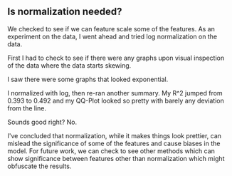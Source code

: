 
## Is normalization needed?
We checked to see if we can feature scale some of the features. As an experiment on the data, I went ahead and tried log normalization on the data. 

First I had to check to see if there were any graphs upon visual inspection of the data where the data starts skewing.

I saw there were some graphs that looked exponential.

I normalized with log, then re-ran another summary. My R^2 jumped from 0.393 to 0.492 and my QQ-Plot looked so pretty with barely any deviation from the line.

Sounds good right? No.

I've concluded that normalization, while it makes things look prettier, can mislead the significance of some of the features and cause biases in the model.  For future work, we can check to see other methods which can show significance between features other than normalization which might obfuscate the results. 


